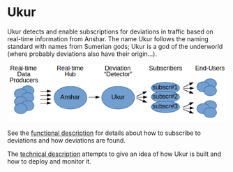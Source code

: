 # Ukur
Ukur detects and enable subscriptions for deviations in traffic based on real-time information from Anshar.
The name Ukur follows the naming standard with names from Sumerian gods; Ukur is a god of the underworld (where 
probably deviations also have their origin...).

![Dataflow and concept](ukur-concept.png)


See the [functional description](functional_description.md) for details about how to subscribe to deviations 
and how deviations are found. 

The [technical description](technical_description.md) attempts to give an idea of how Ukur is built and
how to deploy and monitor it.
